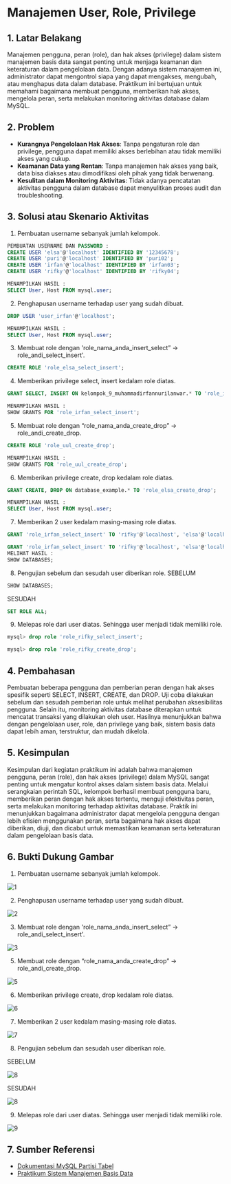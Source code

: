 # Manajemen User, Role, Privilege

## 1. Latar Belakang
Manajemen pengguna, peran (role), dan hak akses (privilege) dalam sistem manajemen basis data sangat penting untuk menjaga keamanan dan keteraturan dalam pengelolaan data. Dengan adanya sistem manajemen ini, administrator dapat mengontrol siapa yang dapat mengakses, mengubah, atau menghapus data dalam database. Praktikum ini bertujuan untuk memahami bagaimana membuat pengguna, memberikan hak akses, mengelola peran, serta melakukan monitoring aktivitas database dalam MySQL.

## 2. Problem
- **Kurangnya Pengelolaan Hak Akses**: Tanpa pengaturan role dan privilege, pengguna dapat memiliki akses berlebihan atau tidak memiliki akses yang cukup.
- **Keamanan Data yang Rentan**: Tanpa manajemen hak akses yang baik, data bisa diakses atau dimodifikasi oleh pihak yang tidak berwenang.
- **Kesulitan dalam Monitoring Aktivitas**: Tidak adanya pencatatan aktivitas pengguna dalam database dapat menyulitkan proses audit dan troubleshooting.
## 3. Solusi atau Skenario Aktivitas
1. Pembuatan username sebanyak jumlah kelompok.
```sql
PEMBUATAN USERNAME DAN PASSWORD :
CREATE USER 'elsa'@'localhost' IDENTIFIED BY '12345678';
CREATE USER 'puri'@'localhost' IDENTIFIED BY 'puri02';
CREATE USER 'irfan'@'localhost' IDENTIFIED BY 'irfan03';
CREATE USER 'rifky'@'localhost' IDENTIFIED BY 'rifky04';

MENAMPILKAN HASIL :
SELECT User, Host FROM mysql.user;
```
2. Penghapusan username terhadap user yang sudah dibuat.
```sql
DROP USER 'user_irfan'@'localhost';

MENAMPILKAN HASIL :
SELECT User, Host FROM mysql.user;
```
3. Membuat role dengan 'role_nama_anda_insert_select” → role_andi_select_insert'.
```sql
CREATE ROLE 'role_elsa_select_insert';
```
4. Memberikan privilege select, insert kedalam role diatas.
```sql
GRANT SELECT, INSERT ON kelompok_9_muhammadirfannurilanwar.* TO 'role_irfan_select_insert';

MENAMPILKAN HASIL :
SHOW GRANTS FOR 'role_irfan_select_insert';
```
5. Membuat role dengan “role_nama_anda_create_drop” → role_andi_create_drop.
```sql
CREATE ROLE 'role_uul_create_drop';

MENAMPILKAN HASIL :
SHOW GRANTS FOR 'role_uul_create_drop';
```
6. Memberikan privilege create, drop kedalam role diatas.
```sql
GRANT CREATE, DROP ON database_example.* TO 'role_elsa_create_drop';

MENAMPILKAN HASIL :
SELECT User, Host FROM mysql.user;
```
7. Memberikan 2 user kedalam masing-masing role diatas.
```sql
GRANT 'role_irfan_select_insert' TO 'rifky'@'localhost', 'elsa'@'localhost';

GRANT 'role_irfan_select_insert' TO 'rifky'@'localhost', 'elsa'@'localhost';
MELIHAT HASIL :
SHOW DATABASES;
```
 8. Pengujian sebelum dan sesudah user diberikan role.
SEBELUM
```sql
SHOW DATABASES;
```
SESUDAH
```sql
SET ROLE ALL;
```
9. Melepas role dari user diatas. Sehingga user menjadi tidak memiliki role.
```sql
mysql> drop role 'role_rifky_select_insert';

mysql> drop role 'role_rifky_create_drop';
```
## 4. Pembahasan
Pembuatan beberapa pengguna dan pemberian peran dengan hak akses spesifik seperti SELECT, INSERT, CREATE, dan DROP. Uji coba dilakukan sebelum dan sesudah pemberian role untuk melihat perubahan aksesibilitas pengguna. Selain itu, monitoring aktivitas database diterapkan untuk mencatat transaksi yang dilakukan oleh user. Hasilnya menunjukkan bahwa dengan pengelolaan user, role, dan privilege yang baik, sistem basis data dapat lebih aman, terstruktur, dan mudah dikelola.

## 5. Kesimpulan
Kesimpulan dari kegiatan praktikum ini adalah bahwa manajemen pengguna, peran (role), dan hak akses (privilege) dalam MySQL sangat penting untuk mengatur kontrol akses dalam sistem basis data. Melalui serangkaian perintah SQL, kelompok berhasil membuat pengguna baru, memberikan peran dengan hak akses tertentu, menguji efektivitas peran, serta melakukan monitoring terhadap aktivitas database. Praktik ini menunjukkan bagaimana administrator dapat mengelola pengguna dengan lebih efisien menggunakan peran, serta bagaimana hak akses dapat diberikan, diuji, dan dicabut untuk memastikan keamanan serta keteraturan dalam pengelolaan basis data. 

## 6. Bukti Dukung Gambar
1. Pembuatan username sebanyak jumlah kelompok.

![1](https://github.com/user-attachments/assets/ffdaf7dd-7515-4066-88d3-13f0b61e99b5)

2. Penghapusan username terhadap user yang sudah dibuat.

![2](https://github.com/user-attachments/assets/38803886-95c4-4f5f-bec0-788ff863f67a)

3. Membuat role dengan 'role_nama_anda_insert_select” → role_andi_select_insert'.

![3](https://github.com/user-attachments/assets/8a77b94e-5a43-4ae3-aa1c-a9275944132f)

5. Membuat role dengan “role_nama_anda_create_drop” → role_andi_create_drop.

![5](https://github.com/user-attachments/assets/f946aa48-7ecf-4d33-84b6-c3b7cd8cbcbf)

6. Memberikan privilege create, drop kedalam role diatas.

![6](https://github.com/user-attachments/assets/4544a100-95a8-4ae0-8826-c97959b1f8ac)

7. Memberikan 2 user kedalam masing-masing role diatas.

![7](https://github.com/user-attachments/assets/54be9241-6e6f-4891-8b6a-7066b84ec97d)

 8. Pengujian sebelum dan sesudah user diberikan role.

SEBELUM

![8](https://github.com/user-attachments/assets/2924c24d-f0ec-4611-8898-39402cfcbb4e)

SESUDAH

![8](https://github.com/user-attachments/assets/74ae7c29-f5a2-4920-943e-1fb67052d386)

9. Melepas role dari user diatas. Sehingga user menjadi tidak memiliki role.

![9](https://github.com/user-attachments/assets/31ab4461-ccc0-4114-a157-3866cf74f840)

## 7. Sumber Referensi
- [Dokumentasi MySQL Partisi Tabel](https://dev.mysql.com/doc/refman/8.0/en/partitioning.html)  
- [Praktikum Sistem Manajemen Basis Data](https://drive.google.com/file/d/1owdQasYnWgnII95wxeOau5ixu9UYlGoS/view?usp=sharing)
